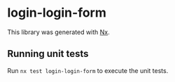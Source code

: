 # login-login-form

This library was generated with [Nx](https://nx.dev).

## Running unit tests

Run `nx test login-login-form` to execute the unit tests.
